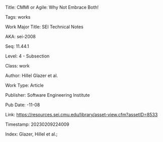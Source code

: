Title:  CMMI or Agile: Why Not Embrace Both!

Tags:   works

Work Major Title: SEI Technical Notes

AKA:    sei-2008

Seq:    11.44.1

Level:  4 - Subsection

Class:  work

Author: Hillel Glazer et al.

Work Type: Article

Publisher: Software Engineering Institute

Pub Date: -11-08

Link:   https://resources.sei.cmu.edu/library/asset-view.cfm?assetID=8533

Timestamp: 20230209224009

Index:  Glazer, Hillel et al.; 
